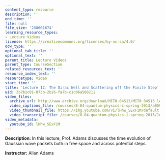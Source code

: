 ```yaml
---
content_type: resource
description: ''
end_time: ''
file: null
file_size: '280601674'
learning_resource_types:
- Lecture Videos
license: https://creativecommons.org/licenses/by-nc-sa/4.0/
ocw_type: ''
optional_tab_title: ''
optional_text: ''
parent_title: Lecture Videos
parent_type: CourseSection
related_resources_text: ''
resource_index_text: ''
resourcetype: Video
start_time: ''
title: 'Lecture 12: The Dirac Well and Scattering off the Finite Step'
uid: 3b7b1c01-873b-2b26-fa7b-c1c06a500211
video_files:
  archive_url: http://www.archive.org/download/MIT8.04S13/MIT8_04S13_lec12_300k.mp4
  video_captions_file: /courses/8-04-quantum-physics-i-spring-2013/a059f1fea9ee5066b58b5234896e8609_lHhw_SExF1M.vtt
  video_thumbnail_file: https://img.youtube.com/vi/lHhw_SExF1M/default.jpg
  video_transcript_file: /courses/8-04-quantum-physics-i-spring-2013/1dd0d1ad88a36ab16cf2785a0dfb6703_lHhw_SExF1M.pdf
video_metadata:
  youtube_id: lHhw_SExF1M
---
```


**Description:** In this lecture, Prof. Adams discusses the time evolution of Gaussian wave packets both in free space and across potential steps.

**Instructor:** Allan Adams

